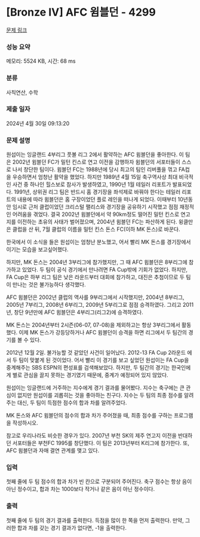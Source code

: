 # [Bronze IV] AFC 윔블던 - 4299 

[문제 링크](https://www.acmicpc.net/problem/4299) 

### 성능 요약

메모리: 5524 KB, 시간: 68 ms

### 분류

사칙연산, 수학

### 제출 일자

2024년 4월 30일 09:13:20

### 문제 설명

<p>원섭이는 잉글랜드 4부리그 풋볼 리그 2에서 활약하는 AFC 윔블던을 좋아한다. 이 팀은 2002년 윔블던 FC가 밀턴 킨스로 연고 이전을 감행하자 윔블던의 서포터들이 스스로 나서 창단한 팀이다. 윔블던 FC는 1988년에 당시 최고의 팀인 리버풀을 꺾고 FA컵을 우승하면서 엄청난 활약을 했었다. 하지만 1989년 4월 15일 축구역사상 최대 비극적인 사건 중 하나인 힐스보로 참사가 발생하였고, 1990년 1월 테일러 리포트가 발표되었다. 1991년, 상위권 리그 팀은 반드시 홈 경기장을 좌석제로 바꿔야 한다는 테일러 리포트의 내용에 따라 윔블던은 홈 구장이었던 플로 레인을 떠나게 되었다. 이때부터 10년동안 임시로 근처 클럽이었던 크리스털 팰리스와 경기장을 공유하기 시작했고 점점 재정적인 어려움을 겪었다. 결국 2002년 윔블던에서 약 90km정도 떨어진 밀턴 킨스로 연고지를 이전하는 초유의 사태가 벌어졌으며, 2004년 윔블던 FC는 파산하게 된다. 윙클만은 클럽을 산 뒤, 7월 클럽의 이름을 밀턴 킨스 돈스 FC(이하 MK 돈스)로 바꾼다.</p>

<p>한국에서 이 소식을 들은 원섭이는 엄청난 분노했고, 어서 빨리 MK 돈스를 경기장에서 이기는 모습을 보고싶어했다.</p>

<p>하지만, MK 돈스는 2004년 3부리그에 참가했지만, 그 때 AFC 윔블던은 8부리그에 참가하고 있었다. 두 팀이 공식 경기에서 만나려면 FA Cup밖에 기회가 없었다. 하지만, FA Cup은 하부 리그 팀은 낮은 라운드부터 대회에 참가하고, 대진은 추첨이므로 두 팀이 만나는 것은 불가능하다 생각했다.</p>

<p>AFC 윔블던은 2002년 클럽의 역사를 9부리그에서 시작했지만, 2004년 8부리그, 2005년 7부리그, 2008년 6부리그, 2009년 5부리그로 점점 승격하였다. 그리고 2011년, 창단 9년만에 AFC 윔블던은 4부리그(리그2)에 승격하였다.</p>

<p>MK 돈스는 2004년부터 2시즌(06-07, 07-08)을 제외하고는 항상 3부리그에서 활동했다. 이제 MK 돈스가 강등당하거나 AFC 윔블던이 승격을 하면 리그에서 두 팀간의 경기를 볼 수 있다.</p>

<p>2012년 12월 2일. 불가능할 것 같았던 사건이 일어났다. 2012-13 FA Cup 2라운드 에서 두 팀이 맞붙게 된 것이었다. 어서 빨리 이 경기를 보고 싶었던 원섭이는 FA Cup을 중계해주는 SBS ESPN의 편성표를 검색해보았다. 하지만, 두 팀간의 경기는 한국인에게 별로 관심을 끌지 못하는 경기였기 때문에, 중계가 예정되어 있지 않았다.</p>

<p>원섭이는 잉글랜드에 거주하는 지수에게 경기 결과를 물어봤다. 지수는 축구에는 큰 관심이 없지만 원섭이를 괴롭히는 것을 좋아하는 친구다. 지수는 두 팀의 최종 점수를 알려주는 대신, 두 팀이 득점한 점수의 합과 차를 알려주었다.</p>

<p>MK 돈스와 AFC 윔블던의 점수의 합과 차가 주어졌을 때, 최종 점수를 구하는 프로그램을 작성하시오.</p>

<p>참고로 우리나라도 비슷한 경우가 있다. 2007년 부천 SK의 제주 연고지 이전을 반대하던 서포터들은 부천FC 1995를 창단했다. 이 팀은 2013년부터 K리그에 참가한다. 또, AFC 윔블던과 자매 결연 관계를 맺고 있다.</p>

### 입력 

 <p>첫째 줄에 두 팀 점수의 합과 차가 빈 칸으로 구분되어 주어진다. 축구 점수는 항상 음이 아닌 정수이고, 합과 차는 1000보다 작거나 같은 음이 아닌 정수이다.</p>

### 출력 

 <p>첫째 줄에 두 팀의 경기 결과를 출력한다. 득점을 많이 한 쪽을 먼저 출력한다. 만약, 그러한 합과 차를 갖는 경기 결과가 없다면, -1을 출력한다.</p>


